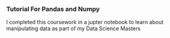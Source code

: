 ### Tutorial For Pandas and Numpy
I completed this coursework in a jupter notebook to learn about manipulating data as part of my Data Science Masters
